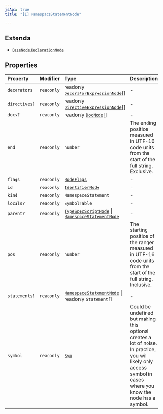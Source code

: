 ```yaml
---
jsApi: true
title: "[I] NamespaceStatementNode"

---
```

## Extends

- [`BaseNode`](BaseNode.md).[`DeclarationNode`](DeclarationNode.md)

## Properties

| Property | Modifier | Type | Description | Overrides | Inherited from |
| :------ | :------ | :------ | :------ | :------ | :------ |
| `decorators` | `readonly` | readonly [`DecoratorExpressionNode`](DecoratorExpressionNode.md)[] | - | - | - |
| `directives?` | `readonly` | readonly [`DirectiveExpressionNode`](DirectiveExpressionNode.md)[] | - | [`BaseNode`](BaseNode.md).`directives` | [`BaseNode`](BaseNode.md).`directives` |
| `docs?` | `readonly` | readonly [`DocNode`](DocNode.md)[] | - | [`BaseNode`](BaseNode.md).`docs` | [`BaseNode`](BaseNode.md).`docs` |
| `end` | `readonly` | `number` | The ending position measured in UTF-16 code units from the start of the full string. Exclusive. | [`BaseNode`](BaseNode.md).`end` | [`BaseNode`](BaseNode.md).`end` |
| `flags` | `readonly` | [`NodeFlags`](../enumerations/NodeFlags.md) | - | [`BaseNode`](BaseNode.md).`flags` | [`BaseNode`](BaseNode.md).`flags` |
| `id` | `readonly` | [`IdentifierNode`](IdentifierNode.md) | - | [`DeclarationNode`](DeclarationNode.md).`id` | [`DeclarationNode`](DeclarationNode.md).`id` |
| `kind` | `readonly` | `NamespaceStatement` | - | [`BaseNode`](BaseNode.md).`kind` | [`BaseNode`](BaseNode.md).`kind` |
| `locals?` | `readonly` | `SymbolTable` | - | - | - |
| `parent?` | `readonly` | [`TypeSpecScriptNode`](TypeSpecScriptNode.md) \| [`NamespaceStatementNode`](NamespaceStatementNode.md) | - | [`BaseNode`](BaseNode.md).`parent` | [`BaseNode`](BaseNode.md).`parent` |
| `pos` | `readonly` | `number` | The starting position of the ranger measured in UTF-16 code units from the start of the full string. Inclusive. | [`BaseNode`](BaseNode.md).`pos` | [`BaseNode`](BaseNode.md).`pos` |
| `statements?` | `readonly` | [`NamespaceStatementNode`](NamespaceStatementNode.md) \| readonly [`Statement`](../type-aliases/Statement.md)[] | - | - | - |
| `symbol` | `readonly` | [`Sym`](Sym.md) | Could be undefined but making this optional creates a lot of noise. In practice, you will likely only access symbol in cases where you know the node has a symbol. | [`BaseNode`](BaseNode.md).`symbol` | [`BaseNode`](BaseNode.md).`symbol` |

